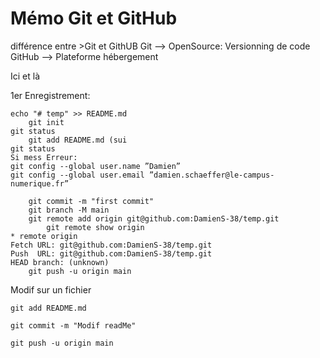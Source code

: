 # Mémo Git et GitHub
différence entre >Git et GithUB
    Git --> OpenSource: Versionning de code
    GitHub --> Plateforme hébergement

Ici et là

1er Enregistrement:

    echo "# temp" >> README.md
        git init
    git status
        git add README.md (sui
    git status
    Si mess Erreur:
    git config --global user.name ”Damien”
    git config --global user.email ”damien.schaeffer@le-campus-numerique.fr”
        
        git commit -m "first commit"
        git branch -M main
        git remote add origin git@github.com:DamienS-38/temp.git
            git remote show origin
    * remote origin
    Fetch URL: git@github.com:DamienS-38/temp.git
    Push  URL: git@github.com:DamienS-38/temp.git
    HEAD branch: (unknown)	
        git push -u origin main





Modif sur un fichier

    git add README.md

    git commit -m "Modif readMe"

    git push -u origin main
